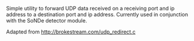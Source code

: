 
Simple utility  to forward UDP data received on a receiving port and ip address
to a destination port and ip address. Currently used in conjunction with the SoNDe 
detector module.  

Adapted from http://brokestream.com/udp_redirect.c
